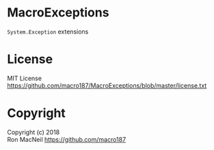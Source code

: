 MacroExceptions
===============

`System.Exception` extensions


License
=======

MIT License <https://github.com/macro187/MacroExceptions/blob/master/license.txt>


Copyright
=========

Copyright (c) 2018  
Ron MacNeil <https://github.com/macro187>

